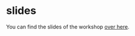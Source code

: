 # slides

You can find the slides of the workshop [over here](https://github.com/grace-maarten/platform-engineering-101/blob/main/slides/WorkshopPlatformEngineering101.pdf).